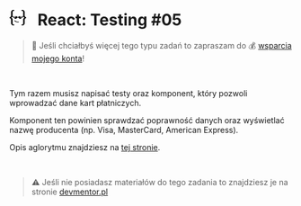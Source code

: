 # [![](../assets/img/logo-readme2.jpg)](https://devmentor.pl) &nbsp; React: Testing #05

> :loudspeaker: Jeśli chciałbyś więcej tego typu zadań to zapraszam do :moneybag: [wsparcia mojego konta](https://github.com/sponsors/devmentor-pl)!

&nbsp;

Tym razem musisz napisać testy oraz komponent, który pozwoli wprowadzać dane kart płatniczych.

Komponent ten powinien sprawdzać poprawność danych oraz wyświetlać nazwę producenta (np. Visa, MasterCard, American Express).

Opis aglorytmu znajdziesz na [tej stronie](https://romek.info/ut/banki.html#visa).

&nbsp;

> :warning: Jeśli nie posiadasz materiałów do tego zadania to znajdziesz je na stronie [devmentor.pl](https://devmentor.pl)
